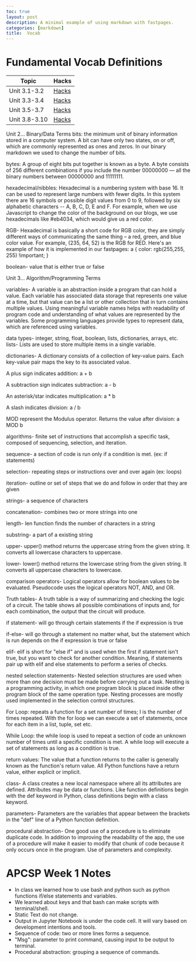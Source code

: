 ```yaml
---
toc: true
layout: post
description: A minimal example of using markdown with fastpages.
categories: [markdown]
title:  Vocab 
---
```

# Fundamental Vocab Definitions 
|Topic|Hacks|
|-|-|
|Unit 3.1-3.2|[Hacks](https://1908901.github.io/elliepang/collegeboard/2022/11/29/hacks-for-3.2.html)|
|Unit 3.3-3.4|[Hacks](https://haeryny.github.io/trimester2group/)|
|Unit 3.5-3.7|[Hacks](https://github.com/MuffinMan1287/BARN/issues/5#issuecomment-1336691548)|
|Unit 3.8-3.10|[Hacks](https://1908901.github.io/elliepang/2022/12/06/hacks.html)|

Unit 2… Binary/Data Terms
bits: the minimum unit of binary information stored in a computer system. A bit can have only two states, on or off, which are commonly represented as ones and zeros. In our binary markdown we used to change the number of bits.

bytes: A group of eight bits put together is known as a byte. A byte consists of 256 different combinations if you include the number 00000000 — all the binary numbers between 00000000 and 11111111.

hexadecimal/nibbles: Hexadecimal is a numbering system with base 16. It can be used to represent large numbers with fewer digits. In this system there are 16 symbols or possible digit values from 0 to 9, followed by six alphabetic characters -- A, B, C, D, E and F. For example, when we use Javascript to change the color of the background on our blogs, we use hexadecimals like #eb4034, which would give us a red color. 

RGB- Hexadecimal is basically a short code for RGB color, they are simply different ways of communicating the same thing – a red, green, and blue color value. For example, (235, 64, 52) is the RGB for RED. Here's an example of how it is implemented in our fastpages:
a { color: rgb(255,255, 255) !important; }

boolean- value that is either true or false

Unit 3… Algorithm/Programming Terms

variables- A variable is an abstraction inside a program that can hold a value. Each variable has associated data storage that represents one value at a time, but that value can be a list or other collection that in turn contains multiple values. Using meaningful variable names helps with readability of program code and understanding of what values are represented by the variables. Some programming languages provide types to represent data, which are referenced using variables.

data types- integer, string, float, boolean, lists, dictionaries, arrays, etc.
lists- Lists are used to store multiple items in a single variable.

dictionaries- A dictionary consists of a collection of key-value pairs. Each key-value pair maps the key to its associated value.

A plus sign indicates addition: a + b

A subtraction sign indicates subtraction: a - b

An asterisk/star indicates multiplication: a * b

A slash indicates division: a / b

MOD represent the Modulus operator. Returns the value after division: a MOD b

algorithms- finite set of instructions that accomplish a specific task, composed of sequencing, selection, and iteration.

sequence- a section of code is run only if a condition is met. (ex: if statements)

selection- repeating steps or instructions over and over again (ex: loops)

iteration- outline or set of steps that we do and follow in order that they are given

strings- a sequence of characters

concatenation- combines two or more strings into one

length- len function finds the number of characters in a string

substring- a part of a existing string

upper- upper() method returns the uppercase string from the given string. It converts all lowercase characters to uppercase.

lower- lower() method returns the lowercase string from the given string. It converts all uppercase characters to lowercase.

comparison operators- Logical operators allow for boolean values to be evaluated. Pseudocode uses the logical operators NOT, AND, and OR.

Truth tables- A truth table is a way of summarizing and checking the logic of a circuit. The table shows all possible combinations of inputs and, for each combination, the output that the circuit will produce.

if statement- will go through certain statements if the if expression is true

if-else- will go through a statement no matter what, but the statement which is run depends on the if expression is true or false

elif- elif is short for "else if" and is used when the first if statement isn't true, but you want to check for another condition. Meaning, if statements pair up with elif and else statements to perform a series of checks.

nested selection statements- Nested selection structures are used when more than one decision must be made before carrying out a task. Nesting is a programming activity, in which one program block is placed inside other program block of the same operation type. Nesting processes are mostly used implemented in the selection control structures.

For Loop: repeats a function for a set number of times; I is the number of times repeated. With the for loop we can execute a set of statements, once for each item in a list, tuple, set etc.

While Loop: the while loop is used to repeat a section of code an unknown number of times until a specific condition is met. A while loop will execute a set of statements as long as a condition is true.

return values: The value that a function returns to the caller is generally known as the function's return value. All Python functions have a return value, either explicit or implicit.

class- A class creates a new local namespace where all its attributes are defined. Attributes may be data or functions. Like function definitions begin with the def keyword in Python, class definitions begin with a class keyword.

parameters- Parameters are the variables that appear between the brackets in the "def" line of a Python function definition.

procedural abstraction- One good use of a procedure is to eliminate duplicate code. In addition to improving the readability of the app, the use of a procedure will make it easier to modify that chunk of code because it only occurs once in the program. Use of parameters and complexity.

# APCSP Week 1 Notes 

- In class we learned how to use bash and python such as python functions if/else statements and variables. 
- We learned about keys and that bash can make scripts with terminal/shell. 
- Static Text do not change.
- Output in Jupyter Notebook is under the code cell. It will vary based on development intentions and tools.
- Sequence of code: two or more lines forms a sequence.
- "Msg": parameter to print command, causing input to be output to terminal.
- Procedural abstraction: grouping a sequence of commands.
